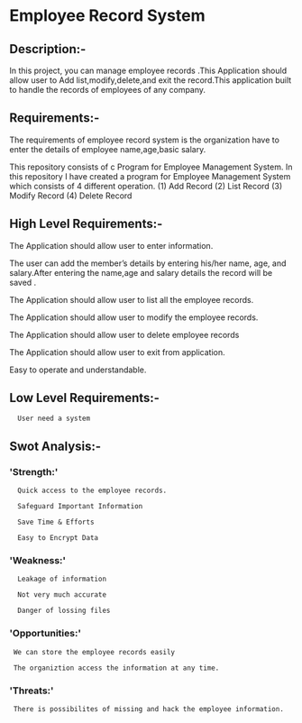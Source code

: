 # Employee Record System

## Description:-

  In this project, you can manage employee records .This Application should allow user to  Add list,modify,delete,and exit the record.This application  built to handle the records of employees of any company.

## Requirements:-
  The requirements of employee record system is the organization have to enter the details of employee name,age,basic salary. 
  
  This repository consists of c Program for Employee Management System. In this repository I have created a program for Employee Management System which consists of 4 different operation.
(1) Add Record
(2) List Record
(3) Modify Record
(4) Delete Record

## High Level Requirements:-

  The Application should allow user to enter information.

  The user can add the member’s details by entering his/her name, age, and salary.After entering the name,age and salary details the record will be saved . 
 
  The Application should allow user to list all the employee records.	

  The Application should allow user to modify the employee records.

  The Application should allow user to delete employee records

  The Application should allow user to exit from application.
 
  Easy to operate and understandable.

## Low Level Requirements:-
 
      User need a system

  ## Swot Analysis:-
  
  ### 'Strength:'

      Quick access to the employee records.
    
      Safeguard Important Information
     
      Save Time & Efforts
      
      Easy to Encrypt Data

  ### 'Weakness:'
     
      Leakage of information 
    
      Not very much accurate
     
      Danger of lossing files

  ### 'Opportunities:'

     We can store the employee records easily
    
     The organiztion access the information at any time.

  ### 'Threats:'

     There is possibilites of missing and hack the employee information.

